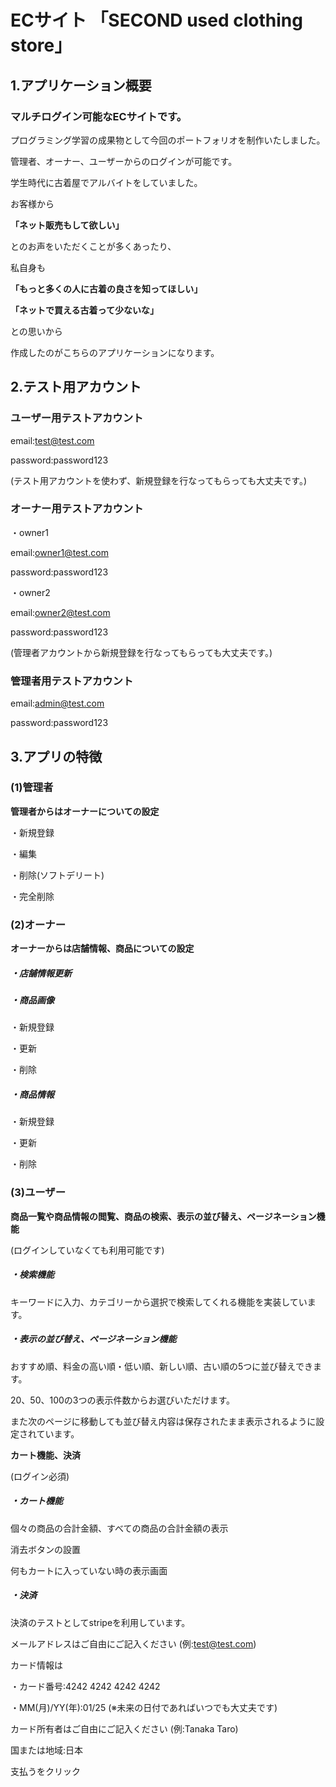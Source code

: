 # ECサイト 「SECOND used clothing store」


## 1.アプリケーション概要


### マルチログイン可能なECサイトです。

プログラミング学習の成果物として今回のポートフォリオを制作いたしました。

管理者、オーナー、ユーザーからのログインが可能です。





学生時代に古着屋でアルバイトをしていました。

お客様から

**「ネット販売もして欲しい」**

とのお声をいただくことが多くあったり、

私自身も

**「もっと多くの人に古着の良さを知ってほしい」**

**「ネットで買える古着って少ないな」**

との思いから

作成したのがこちらのアプリケーションになります。




## 2.テスト用アカウント


### ユーザー用テストアカウント

email:test@test.com

password:password123

(テスト用アカウントを使わず、新規登録を行なってもらっても大丈夫です。)



### オーナー用テストアカウント

・owner1

email:owner1@test.com

password:password123

・owner2

email:owner2@test.com

password:password123

(管理者アカウントから新規登録を行なってもらっても大丈夫です。)



### 管理者用テストアカウント

email:admin@test.com

password:password123



## 3.アプリの特徴

### (1)管理者

**管理者からはオーナーについての設定**

・新規登録

・編集

・削除(ソフトデリート)

・完全削除



### (2)オーナー

**オーナーからは店舗情報、商品についての設定**

##### ・店舗情報更新

##### ・商品画像

・新規登録

・更新

・削除



##### ・商品情報

・新規登録

・更新

・削除



### (3)ユーザー

**商品一覧や商品情報の閲覧、商品の検索、表示の並び替え、ページネーション機能**

(ログインしていなくても利用可能です)

##### ・検索機能

キーワードに入力、カテゴリーから選択で検索してくれる機能を実装しています。



##### ・表示の並び替え、ページネーション機能

おすすめ順、料金の高い順・低い順、新しい順、古い順の5つに並び替えできます。

20、50、100の3つの表示件数からお選びいただけます。

また次のページに移動しても並び替え内容は保存されたまま表示されるように設定されています。


**カート機能、決済**

(ログイン必須)


##### ・カート機能

個々の商品の合計金額、すべての商品の合計金額の表示

消去ボタンの設置

何もカートに入っていない時の表示画面



##### ・決済

決済のテストとしてstripeを利用しています。

メールアドレスはご自由にご記入ください (例:test@test.com)

カード情報は

・カード番号:4242 4242 4242 4242

・MM(月)/YY(年):01/25 (※未来の日付であればいつでも大丈夫です)

カード所有者はご自由にご記入ください (例:Tanaka Taro)

国または地域:日本

支払うをクリック

